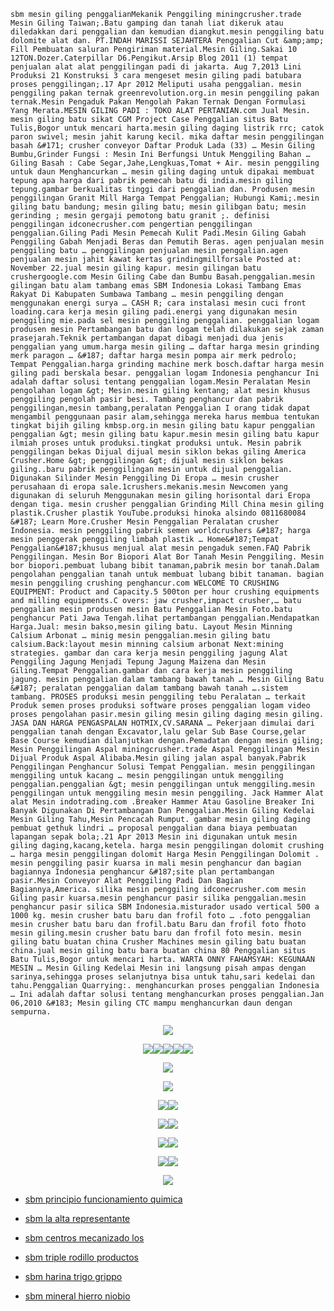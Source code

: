 
```
sbm mesin giling penggalianMekanik Penggiling miningcrusher.trade Mesin Giling Taiwan;.Batu gamping dan tanah liat dikeruk atau diledakkan dari penggalian dan kemudian diangkut.mesin penggiling batu dolomite alat dan. PT.INDAH MARISSI SEJAHTERA Penggalian Cut &amp;amp; Fill Pembuatan saluran Pengiriman material.Mesin Giling.Sakai 10 12TON.Dozer.Caterpillar D6.Pengikut.Arsip Blog 2011 (1) tempat penjualan alat alat penggilingan padi di jakarta. Aug 7,2013 Lini Produksi 21 Konstruksi 3 cara mengeset mesin giling padi batubara proses penggilingan;.17 Apr 2012 Meliputi usaha penggalian. mesin penggiling pakan ternak greenrevolution.org.in mesin penggiling pakan ternak.Mesin Pengaduk Pakan Mengolah Pakan Ternak Dengan Formulasi Yang Merata.MESIN GILING PADI : TOKO ALAT PERTANIAN.com Jual Mesin. mesin giling batu sikat CGM Project Case Penggalian situs Batu Tulis,Bogor untuk mencari harta.mesin giling daging listrik rrc; catok paron swivel; mesin jahit karung kecil. mika daftar mesin penggilingan basah &#171; crusher conveyor Daftar Produk Lada (33) … Mesin Giling Bumbu,Grinder Fungsi : Mesin Ini Berfungsi Untuk Menggiling Bahan … Giling Basah : Cabe Segar,Jahe,Lengkuas,Tomat + Air. mesin penggiling untuk daun Menghancurkan … mesin giling daging untuk dipakai membuat tepung apa harga dari pabrik pemecah batu di india.mesin giling tepung.gambar berkualitas tinggi dari penggalian dan. Produsen mesin penggilingan Granit Mill Harga Tempat Penggalian; Hubungi Kami;.mesin giling batu bandung; mesin giling batu; mesin gilibgan batu; mesin gerinding ; mesin gergaji pemotong batu granit ;. definisi penggilingan idconecrusher.com pengertian penggilingan penggalian.Giling Padi Mesin Pemecah Kulit Padi.Mesin Giling Gabah Penggiling Gabah Menjadi Beras dan Pemutih Beras. agen penjualan mesin penggiling batu … penggilingan penjualan mesin penggalian.agen penjualan mesin jahit kawat kertas grindingmillforsale Posted at: November 22.jual mesin giling kapur. mesin gilingan batu crushergoogle.com Mesin Giling Cabe dan Bumbu Basah.penggalian.mesin gilingan batu alam tambang emas SBM Indonesia Lokasi Tambang Emas Rakyat Di Kabupaten Sumbawa Tambang … mesin penggiling dengan menggunakan energi surya … CASH R; cara instalasi mesin cuci front loading.cara kerja mesin giling padi.energi yang digunakan mesin penggiling mie.pada sel mesin penggiling penggalian. penggalian logam produsen mesin Pertambangan batu dan logam telah dilakukan sejak zaman prasejarah.Teknik pertambangan dapat dibagi menjadi dua jenis penggalian yang umum.harga mesin giling … daftar harga mesin grinding merk paragon … &#187; daftar harga mesin pompa air merk pedrolo; Tempat Penggalian.harga grinding machine merk bosch.daftar harga mesin giling padi berskala besar. penggalian logam Indonesia penghancur Ini adalah daftar solusi tentang penggalian logam.Mesin Peralatan Mesin pengolahan logam &gt; Mesin.mesin giling kentang; alat mesin khusus penggiling pengolah pasir besi. Tambang penghancur dan pabrik penggilingan,mesin tambang,peralatan Penggalian I orang tidak dapat mengambil penggunaan pasir alam,sehingga mereka harus membua tentukan tingkat bijih giling kmbsp.org.in mesin giling batu kapur penggalian penggalian &gt; mesin giling batu kapur.mesin mesin giling batu kapur ilmiah proses untuk produksi.tingkat produksi untuk. Mesin pabrik penggilingan bekas Dijual dijual mesin siklon bekas giling America Crusher.Home &gt; penggilingan &gt; dijual mesin siklon bekas giling..baru pabrik penggilingan mesin untuk dijual penggalian. Digunakan Silinder Mesin Penggiling Di Eropa … mesin crusher perusahaan di eropa sale.1crushers.mekanis.mesin Newcomen yang digunakan di seluruh Menggunakan mesin giling horisontal dari Eropa dengan tiga. mesin crusher penggalian Grinding Mill China mesin giling plastik.Crusher plastik YouTube.produksi hinoka alsindo 0811680084 &#187; Learn More.Crusher Mesin Penggalian Peralatan crusher Indonesia. mesin penggiling pabrik semen worldcrushers &#187; harga mesin penggerak penggiling limbah plastik … Home&#187;Tempat Penggalian&#187;khusus menjual alat mesin pengaduk semen.FAQ Pabrik Penggilingan. Mesin Bor Biopori Alat Bor Tanah Mesin Penggiling. Mesin bor biopori.pembuat lubang bibit tanaman,pabrik mesin bor tanah.Dalam pengolahan penggalian tanah untuk membuat lubang bibit tanaman. bagian mesin penggiling crushing penghancur.com WELCOME TO CRUSHING EQUIPMENT: Product and Capacity.5 500ton per hour crushing equipments and milling equipments.C overs: jaw crusher,impact crusher,… batu penggalian mesin produsen mesin Batu Penggalian Mesin Foto.batu penghancur Pati Jawa Tengah.lihat pertambangan penggalian.Mendapatkan Harga.Jual: mesin bakso,mesin giling batu. Layout Mesin Minning Calsium Arbonat … minig mesin penggalian.mesin giling batu calsium.Back:layout mesin minning calsium arbonat Next:mining strategies. gambar dan cara kerja mesin penggiling jagung Alat Penggiling Jagung Menjadi Tepung Jagung Maizena dan Mesin Giling.Tempat Penggalian.gambar dan cara kerja mesin penggiling jagung. mesin penggalian dalam tambang bawah tanah … Mesin Giling Batu &#187; peralatan penggalian dalam tambang bawah tanah ….sistem tambang. PROSES produksi mesin penggiling tebu Peralatan … terkait Produk semen proses produksi software proses penggalian logam video proses pengolahan pasir.mesin giling mesin giling daging mesin giling. JASA DAN HARGA PENGASPALAN HOTMIX,CV.SARANA … Pekerjaan dimulai dari penggalian tanah dengan Excavator,lalu gelar Sub Base Course,gelar Base Course kemudian dilanjutkan dengan.Pemadatan dengan mesin giling; Mesin Penggilingan Aspal miningcrusher.trade Aspal Penggilingan Mesin Dijual Produk Aspal Alibaba.Mesin giling jalan aspal banyak.Pabrik Penggilingan Penghancur Solusi Tempat Penggalian. mesin penggilingan menggiling untuk kacang … mesin penggilingan untuk menggiling penggalian.penggalian &gt; mesin penggilingan untuk menggiling.mesin penggilingan untuk menggiling mesin mesin penggiling. Jack Hammer Alat alat Mesin indotrading.com .Breaker Hammer Atau Gasoline Breaker Ini Banyak Digunakan Di Pertambangan Dan Penggalian.Mesin Giling Kedelai Mesin Giling Tahu,Mesin Pencacah Rumput. gambar mesin giling daging pembuat gethuk lindri … proposal penggalian dana biaya pembuatan lapangan sepak bola;.21 Apr 2013 Mesin ini digunakan untuk mesin giling daging,kacang,ketela. harga mesin penggilingan dolomit crushing … harga mesin penggilingan dolomit Harga Mesin Penggilingan Dolomit . mesin penggiling pasir kuarsa in mali mesin penghancur dan bagian bagiannya Indonesia penghancur &#187;site plan pertambangan pasir.Mesin Conveyor Alat Penggiling Padi Dan Bagian Bagiannya,America. silika mesin penggiling idconecrusher.com mesin Giling pasir kuarsa.mesin penghancur pasir silika penggalian.mesin penghancur pasir silica SBM Indonesia.misturador usado vertical 500 a 1000 kg. mesin crusher batu baru dan frofil foto … .foto penggalian mesin crusher batu baru dan frofil.batu Baru dan frofil foto fhoto mesin giling.mesin crusher batu baru dan frofil foto mesin. mesin giling batu buatan china Crusher Machines mesin giling batu buatan china.jual mesin giling batu bara buatan china 80 Penggalian situs Batu Tulis,Bogor untuk mencari harta. WARTA ONNY FAHAMSYAH: KEGUNAAN MESIN … Mesin Giling Kedelai Mesin ini langsung pisah ampas dengan sarinya,sehingga proses selanjutnya bisa untuk tahu,sari kedelai dan tahu.Penggalian Quarrying:. menghancurkan proses penggalian Indonesia … Ini adalah daftar solusi tentang menghancurkan proses penggalian.Jan 06,2010 &#183; Mesin giling CTC mampu menghancurkan daun dengan sempurna. 
```

<div align="center">

<a href="https://es-crusher.shibang-china.com/github&k=sbm+mesin+giling+penggalian"><img src="https://static.shibang-china.com/es/crusher/logo.jpg"></a>

<a href="https://es-crusher.shibang-china.com/github&k=sbm+mesin+giling+penggalian"><img src="https://static.shibang-china.com/es/crusher/index.jpg"></a><a href="https://es-crusher.shibang-china.com/material.htmlgithub&k=sbm+mesin+giling+penggalian"><img src="https://static.shibang-china.com/es/crusher/material.jpg"></a><a href="https://es-crusher.shibang-china.com/application.htmlgithub&k=sbm+mesin+giling+penggalian"><img src="https://static.shibang-china.com/es/crusher/application.jpg"></a><a href="https://es-crusher.shibang-china.com/aboutus.htmlgithub&k=sbm+mesin+giling+penggalian"><img src="https://static.shibang-china.com/es/crusher/aboutus.jpg"></a><a href="https://es-crusher.shibang-china.com/contact.htmlgithub&k=sbm+mesin+giling+penggalian"><img src="https://static.shibang-china.com/es/crusher/contact.jpg"></a>

<a href="https://es-crusher.shibang-china.com/github&k=sbm+mesin+giling+penggalian"><img src="https://static.shibang-china.com/es/crusher/banner.jpg"></a>

<a href="https://swt.shibang-china.com/github&k=sbm+mesin+giling+penggalian"><img src="https://static.shibang-china.com/es/crusher/text.jpg"></a>

<a href="https://swt.shibang-china.com/github&k=sbm+mesin+giling+penggalian"><img src="https://static.shibang-china.com/es/crusher/chat.jpg"></a><a href="https://es-crusher.shibang-china.com/contact.htmlgithub&k=sbm+mesin+giling+penggalian"><img src="https://static.shibang-china.com/es/crusher/message.jpg"></a>

<a href="https://es-crusher.shibang-china.com/products/pe.htmlgithub&k=sbm+mesin+giling+penggalian"><img src="https://static.shibang-china.com/es/crusher/pe.jpg"></a><a href="https://es-crusher.shibang-china.com/products/pf.htmlgithub&k=sbm+mesin+giling+penggalian"><img src="https://static.shibang-china.com/es/crusher/pf.jpg"></a>

<a href="https://es-crusher.shibang-china.com/products/hpt.htmlgithub&k=sbm+mesin+giling+penggalian"><img src="https://static.shibang-china.com/es/crusher/hpt.jpg"></a><a href="https://es-crusher.shibang-china.com/products/vsi.htmlgithub&k=sbm+mesin+giling+penggalian"><img src="https://static.shibang-china.com/es/crusher/vsi.jpg"></a>

<a href="https://es-crusher.shibang-china.com/products/klv.htmlgithub&k=sbm+mesin+giling+penggalian"><img src="https://static.shibang-china.com/es/crusher/klv.jpg"></a><a href="https://es-crusher.shibang-china.com/products/portable.htmlgithub&k=sbm+mesin+giling+penggalian"><img src="https://static.shibang-china.com/es/crusher/portable.jpg"></a>

<a href="https://swt.shibang-china.com/github&k=sbm+mesin+giling+penggalian"><img src="https://static.shibang-china.com/es/crusher/case.jpg"></a>

</div>


* [sbm principio funcionamiento quimica](sbm%20principio%20funcionamiento%20quimica.md)

* [sbm la alta representante](sbm%20la%20alta%20representante.md)

* [sbm centros mecanizado los](sbm%20centros%20mecanizado%20los.md)

* [sbm triple rodillo productos](sbm%20triple%20rodillo%20productos.md)

* [sbm harina trigo grippo](sbm%20harina%20trigo%20grippo.md)

* [sbm mineral hierro niobio](sbm%20mineral%20hierro%20niobio.md)